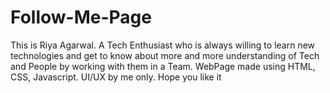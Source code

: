 # Follow-Me-Page
This is Riya Agarwal. A Tech Enthusiast who is always willing to learn new technologies and get to know about more and more understanding of Tech and People by working with them in a Team. WebPage made using HTML, CSS, Javascript. UI/UX by me only. Hope you like it

